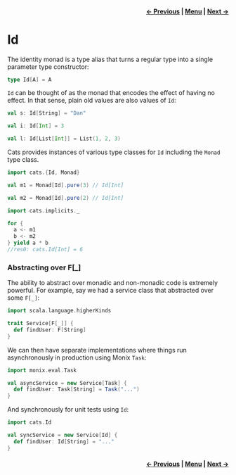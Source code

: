 <h4 align="right">
    <a href="lesson4_1_monads.md">← Previous</a> |
    <a href="../../../../README.md">Menu</a> |
    <a href="lesson4_3_monad_error.md">Next →</a>
</h4>

<h1>Id</h1>

The identity monad is a type alias that turns a regular type into a single parameter type constructor:

```scala
type Id[A] = A
```

`Id` can be thought of as the monad that encodes the effect of having no effect. In that sense, plain old values are 
also values of `Id`:

```scala
val s: Id[String] = "Dan"

val i: Id[Int] = 3

val l: Id[List[Int]] = List(1, 2, 3)
```

Cats provides instances of various type classes for `Id` including the `Monad` type class.

```scala
import cats.{Id, Monad}

val m1 = Monad[Id].pure(3) // Id[Int]

val m2 = Monad[Id].pure(2) // Id[Int]

import cats.implicits._

for {
  a <- m1
  b <- m2
} yield a * b
//res0: cats.Id[Int] = 6
```

<h3>Abstracting over F[_]</h3>

The ability to abstract over monadic and non-monadic code is extremely powerful. For example, say we had a service class 
that abstracted over some `F[_]`:

```scala
import scala.language.higherKinds

trait Service[F[_]] {
  def findUser: F[String]
}
```

We can then have separate implementations where things run asynchronously in production using Monix `Task`:

```scala
import monix.eval.Task

val asyncService = new Service[Task] {
  def findUser: Task[String] = Task("...")
}
```

And synchronously for unit tests using `Id`:

```scala
import cats.Id

val syncService = new Service[Id] {
  def findUser: Id[String] = "..."
}
```

<h4 align="right">
    <a href="lesson4_1_monads.md">← Previous</a> |
    <a href="../../../../README.md">Menu</a> |
    <a href="lesson4_3_monad_error.md">Next →</a>
</h4>